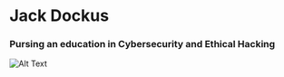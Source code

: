 # Jack Dockus
### Pursing an education in Cybersecurity and Ethical Hacking
![Alt Text](https://media.giphy.com/media/vFKqnCdLPNOKc/giphy.gif)
